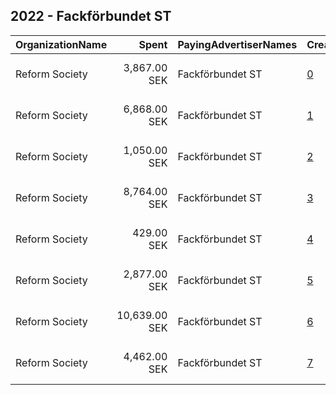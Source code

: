 ## 2022 - Fackförbundet ST 
|OrganizationName|Spent|PayingAdvertiserNames|CreativeUrls|Impressions|Genders|AgeBrackets|CountryCodes|BillingAddresses|CandidateBallotInformation|
|:---|---:|:---|:---|---:|:---|:---|:---|:---|:---|
|Reform Society|3,867.00 SEK|Fackförbundet ST|[0](https://www.snap.com/political-ads/asset/fda3eb7315748bc652eaa1129ba9bb5bdf16c324b6b6d3f365742d5bcd5aab90?mediaType=mp4)|60,566||18-40|sweden|"Kungsgatan 18,Stockholm,111 35,SE"||
|Reform Society|6,868.00 SEK|Fackförbundet ST|[1](https://www.snap.com/political-ads/asset/0c14c7b43b186e15a3a94fe4902aeda3eceebecc5c4994df983d9e8afe040824?mediaType=mp4)|88,053||18-49|sweden|"Kungsgatan 18,Stockholm,111 35,SE"||
|Reform Society|1,050.00 SEK|Fackförbundet ST|[2](https://www.snap.com/political-ads/asset/41f26d5538d15dd29be0fccef4b94b8817e78e3bdf8e3547faa782fea4e9573f?mediaType=mp4)|14,677||18-40|sweden|"Kungsgatan 18,Stockholm,111 35,SE"||
|Reform Society|8,764.00 SEK|Fackförbundet ST|[3](https://www.snap.com/political-ads/asset/41f26d5538d15dd29be0fccef4b94b8817e78e3bdf8e3547faa782fea4e9573f?mediaType=mp4)|131,090||18-49|sweden|"Kungsgatan 18,Stockholm,111 35,SE"||
|Reform Society|429.00 SEK|Fackförbundet ST|[4](https://www.snap.com/political-ads/asset/8bd67ca9815c938a9758b589333825a0cdc20de5e1c0359a44b96d3802cc7793?mediaType=mp4)|7,611||18-40|sweden|"Kungsgatan 18,Stockholm,111 35,SE"||
|Reform Society|2,877.00 SEK|Fackförbundet ST|[5](https://www.snap.com/political-ads/asset/8bd67ca9815c938a9758b589333825a0cdc20de5e1c0359a44b96d3802cc7793?mediaType=mp4)|30,711||18-49|sweden|"Kungsgatan 18,Stockholm,111 35,SE"||
|Reform Society|10,639.00 SEK|Fackförbundet ST|[6](https://www.snap.com/political-ads/asset/f593b5a7752ed6048d991946563274b81a026ce9dde386531567c2d5653eb90e?mediaType=mp4)|184,309||18-49|sweden|"Kungsgatan 18,Stockholm,111 35,SE"||
|Reform Society|4,462.00 SEK|Fackförbundet ST|[7](https://www.snap.com/political-ads/asset/8ca7fa2dcd419f50c041952b70b1ba7ae27e121484e3cebdce3e22ff6e04b9a1?mediaType=mp4)|73,609||18-40|sweden|"Kungsgatan 18,Stockholm,111 35,SE"||
